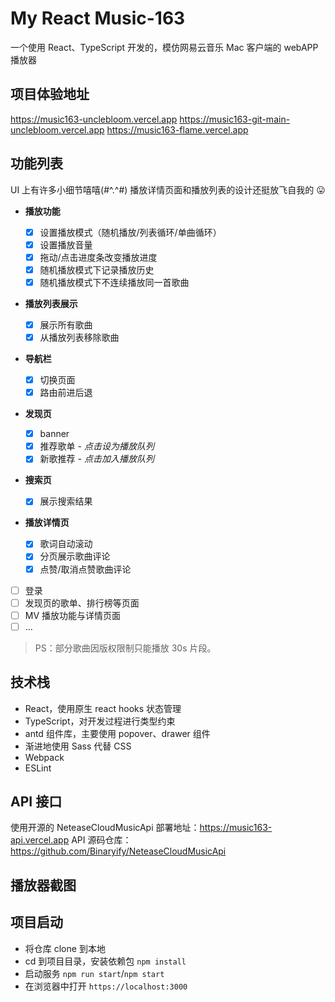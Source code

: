# My React Music-163

一个使用 React、TypeScript 开发的，模仿网易云音乐 Mac 客户端的 webAPP 播放器

## 项目体验地址

<https://music163-unclebloom.vercel.app>
<https://music163-git-main-unclebloom.vercel.app>
<https://music163-flame.vercel.app>

## 功能列表

UI 上有许多小细节嘻嘻(#\^.^#)
播放详情页面和播放列表的设计还挺放飞自我的 😛

- **播放功能**

  - [x] 设置播放模式（随机播放/列表循环/单曲循环）
  - [x] 设置播放音量
  - [x] 拖动/点击进度条改变播放进度
  - [x] 随机播放模式下记录播放历史
  - [x] 随机播放模式下不连续播放同一首歌曲

- **播放列表展示**

  - [x] 展示所有歌曲
  - [x] 从播放列表移除歌曲

- **导航栏**

  - [x] 切换页面
  - [x] 路由前进后退

- **发现页**

  - [x] banner
  - [x] 推荐歌单 _- 点击设为播放队列_
  - [x] 新歌推荐 _- 点击加入播放队列_

- **搜索页**

  - [x] 展示搜索结果

- **播放详情页**

  - [x] 歌词自动滚动
  - [x] 分页展示歌曲评论
  - [x] 点赞/取消点赞歌曲评论

- [ ] 登录
- [ ] 发现页的歌单、排行榜等页面
- [ ] MV 播放功能与详情页面
- [ ] ...

> PS：部分歌曲因版权限制只能播放 30s 片段。

## 技术栈

- React，使用原生 react hooks 状态管理
- TypeScript，对开发过程进行类型约束
- antd 组件库，主要使用 popover、drawer 组件
- 渐进地使用 Sass 代替 CSS
- Webpack
- ESLint

## API 接口

使用开源的 NeteaseCloudMusicApi
部署地址：<https://music163-api.vercel.app>
API 源码仓库：<https://github.com/Binaryify/NeteaseCloudMusicApi>

## 播放器截图

## 项目启动

- 将仓库 clone 到本地
- cd 到项目目录，安装依赖包
  `npm install`
- 启动服务
  `npm run start`/`npm start`
- 在浏览器中打开 `https://localhost:3000`

